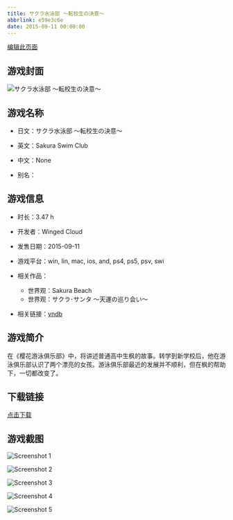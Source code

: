 ```yaml
---
title: サクラ水泳部 ～転校生の決意～
abbrlink: e59e3c6e
date: 2015-09-11 00:00:00
---
```

[编辑此页面](https://github.com/ACG-3/ADV3-source/blob/main/source/_posts/%E3%82%B5%E3%82%AF%E3%83%A9%E6%B0%B4%E6%B3%B3%E9%83%A8%20%EF%BD%9E%E8%BB%A2%E6%A0%A1%E7%94%9F%E3%81%AE%E6%B1%BA%E6%84%8F%EF%BD%9E.md)

## 游戏封面

![サクラ水泳部 ～転校生の決意～](https://pan.timero.xyz/d/onedrive/img_lib_001/%E3%82%B5%E3%82%AF%E3%83%A9%E6%B0%B4%E6%B3%B3%E9%83%A8%20%EF%BD%9E%E8%BB%A2%E6%A0%A1%E7%94%9F%E3%81%AE%E6%B1%BA%E6%84%8F%EF%BD%9E_cover.avif)


## 游戏名称

- 日文：サクラ水泳部 ～転校生の決意～
- 英文：Sakura Swim Club
- 中文：None

- 别名：


## 游戏信息

- 时长：3.47 h
- 开发者：Winged Cloud
- 发售日期：2015-09-11
- 游戏平台：win, lin, mac, ios, and, ps4, ps5, psv, swi
- 相关作品：
   - 世界观：Sakura Beach
   - 世界观：サクラ･サンタ ～天運の巡り会い～

- 相关链接：[vndb](https://vndb.org/v18261)


## 游戏简介

在《樱花游泳俱乐部》中，将讲述普通高中生枫的故事。转学到新学校后，他在游泳俱乐部认识了两个漂亮的女孩。游泳俱乐部最近的发展并不顺利，但在枫的帮助下，一切都改变了。


## 下载链接

[点击下载](https://pan.timero.xyz/onedrive/adv_lib_001/%E3%82%B5%E3%82%AF%E3%83%A9%E6%B0%B4%E6%B3%B3%E9%83%A8%20%EF%BD%9E%E8%BB%A2%E6%A0%A1%E7%94%9F%E3%81%AE%E6%B1%BA%E6%84%8F%EF%BD%9E)


## 游戏截图


![Screenshot 1](https://pan.timero.xyz/d/onedrive/img_lib_001/%E3%82%B5%E3%82%AF%E3%83%A9%E6%B0%B4%E6%B3%B3%E9%83%A8%20%EF%BD%9E%E8%BB%A2%E6%A0%A1%E7%94%9F%E3%81%AE%E6%B1%BA%E6%84%8F%EF%BD%9E_Screenshot_1.avif)

![Screenshot 2](https://pan.timero.xyz/d/onedrive/img_lib_001/%E3%82%B5%E3%82%AF%E3%83%A9%E6%B0%B4%E6%B3%B3%E9%83%A8%20%EF%BD%9E%E8%BB%A2%E6%A0%A1%E7%94%9F%E3%81%AE%E6%B1%BA%E6%84%8F%EF%BD%9E_Screenshot_2.avif)

![Screenshot 3](https://pan.timero.xyz/d/onedrive/img_lib_001/%E3%82%B5%E3%82%AF%E3%83%A9%E6%B0%B4%E6%B3%B3%E9%83%A8%20%EF%BD%9E%E8%BB%A2%E6%A0%A1%E7%94%9F%E3%81%AE%E6%B1%BA%E6%84%8F%EF%BD%9E_Screenshot_3.avif)

![Screenshot 4](https://pan.timero.xyz/d/onedrive/img_lib_001/%E3%82%B5%E3%82%AF%E3%83%A9%E6%B0%B4%E6%B3%B3%E9%83%A8%20%EF%BD%9E%E8%BB%A2%E6%A0%A1%E7%94%9F%E3%81%AE%E6%B1%BA%E6%84%8F%EF%BD%9E_Screenshot_4.avif)

![Screenshot 5](https://pan.timero.xyz/d/onedrive/img_lib_001/%E3%82%B5%E3%82%AF%E3%83%A9%E6%B0%B4%E6%B3%B3%E9%83%A8%20%EF%BD%9E%E8%BB%A2%E6%A0%A1%E7%94%9F%E3%81%AE%E6%B1%BA%E6%84%8F%EF%BD%9E_Screenshot_5.avif)

